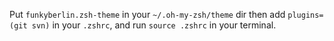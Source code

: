 Put `funkyberlin.zsh-theme` in your `~/.oh-my-zsh/theme` dir 
then add `plugins=(git svn)` in your `.zshrc`, and  run `source .zshrc` in your terminal. 